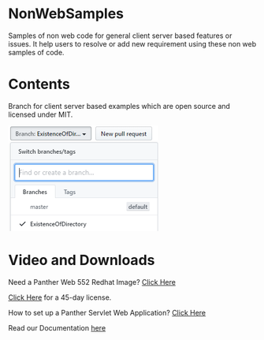 # NonWebSamples

Samples of non web code for general client server based features or issues. It help users to resolve or add new requirement using these non web samples of code.

# Contents
Branch for client server based examples which are open source and licensed under MIT.

![](BranchInfo.PNG)

# Video and Downloads

Need a Panther Web 552 Redhat Image? [Click Here](https://hub.docker.com/r/prolificspanther/pantherweb "Named link title") 

[Click Here](https://prolifics.com/panther-trial-license-request/ "Named link title") for a 45-day license.

How to set up a Panther Servlet Web Application? [Click Here](https://github.com/ProlificsPanther/PantherWeb/releases "Named link title")

Read our Documentation [here](https://docs.prolifics.com)
